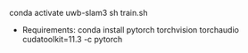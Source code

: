 conda activate uwb-slam3
sh train.sh 

* Requirements:
conda install pytorch torchvision torchaudio cudatoolkit=11.3 -c pytorch
